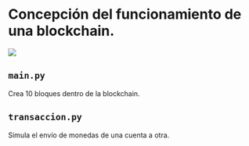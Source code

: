 # Concepción del funcionamiento de una blockchain.

<img src="https://img.shields.io/badge/GPL-v3-green"/>

## `main.py`

Crea 10 bloques dentro de la blockchain.

## `transaccion.py`

Simula el envío de monedas de una cuenta a otra.

